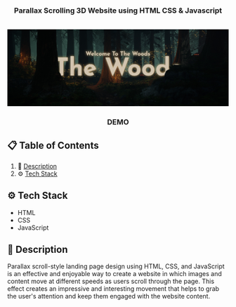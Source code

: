 <div align="center">

  <h3 align="center">Parallax Scrolling 3D Website using HTML CSS & Javascript</h3>
  <br />
      <img src="https://github.com/Rotaralexc/TheWoods/blob/1ff691aa9fa131d10bd829da61d5334ec49fc406/TheWoods.png" alt="Project Banner">
  <br />

  <h3 align="center">DEMO</h3>


</div>

## 📋 <a name="table">Table of Contents</a>

1. 🤖 [Description](#description)
2. ⚙️ [Tech Stack](#tech-stack)


## <a name="tech-stack">⚙️ Tech Stack</a>

- HTML
- CSS
- JavaScript

## <a name="description">🤖 Description</a>

Parallax scroll-style landing page design using HTML, CSS, and JavaScript is an effective and enjoyable way to create a website in which images and content move at different speeds as users scroll through the page. This effect creates an impressive and interesting movement that helps to grab the user's attention and keep them engaged with the website content.
 
